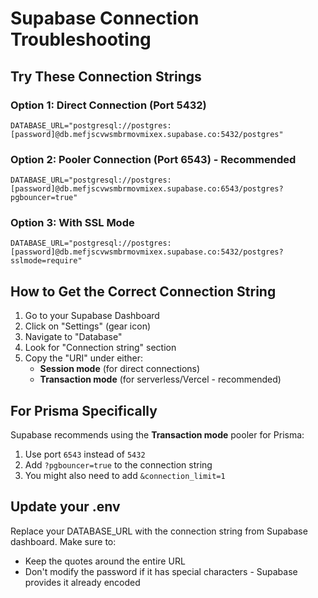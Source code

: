 # Supabase Connection Troubleshooting

## Try These Connection Strings

### Option 1: Direct Connection (Port 5432)
```
DATABASE_URL="postgresql://postgres:[password]@db.mefjscvwsmbrmovmixex.supabase.co:5432/postgres"
```

### Option 2: Pooler Connection (Port 6543) - Recommended
```
DATABASE_URL="postgresql://postgres:[password]@db.mefjscvwsmbrmovmixex.supabase.co:6543/postgres?pgbouncer=true"
```

### Option 3: With SSL Mode
```
DATABASE_URL="postgresql://postgres:[password]@db.mefjscvwsmbrmovmixex.supabase.co:5432/postgres?sslmode=require"
```

## How to Get the Correct Connection String

1. Go to your Supabase Dashboard
2. Click on "Settings" (gear icon)
3. Navigate to "Database"
4. Look for "Connection string" section
5. Copy the "URI" under either:
   - **Session mode** (for direct connections)
   - **Transaction mode** (for serverless/Vercel - recommended)

## For Prisma Specifically

Supabase recommends using the **Transaction mode** pooler for Prisma:
1. Use port `6543` instead of `5432`
2. Add `?pgbouncer=true` to the connection string
3. You might also need to add `&connection_limit=1`

## Update your .env

Replace your DATABASE_URL with the connection string from Supabase dashboard. Make sure to:
- Keep the quotes around the entire URL
- Don't modify the password if it has special characters - Supabase provides it already encoded